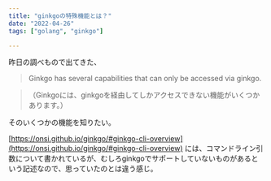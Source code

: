 ```yaml
---
title: "ginkgoの特殊機能とは？"
date: "2022-04-26"
tags: ["golang", "ginkgo"]

---
```


昨日の調べもので出てきた、

> Ginkgo has several capabilities that can only be accessed via ginkgo.

> （Ginkgoには、ginkgoを経由してしかアクセスできない機能がいくつかあります。）

そのいくつかの機能を知りたい。

[https://onsi.github.io/ginkgo/#ginkgo-cli-overview](https://onsi.github.io/ginkgo/#ginkgo-cli-overview) には、コマンドライン引数について書かれているが、むしろginkgoでサポートしていないものがあるという記述なので、思っていたのとは違う感じ。

